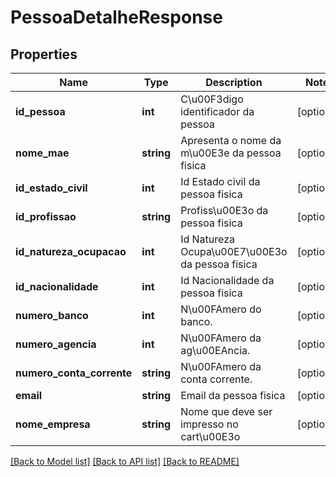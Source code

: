 # PessoaDetalheResponse

## Properties
Name | Type | Description | Notes
------------ | ------------- | ------------- | -------------
**id_pessoa** | **int** | C\u00F3digo identificador da pessoa | [optional] 
**nome_mae** | **string** | Apresenta o nome da m\u00E3e da pessoa fisica | [optional] 
**id_estado_civil** | **int** | Id Estado civil da pessoa fisica | [optional] 
**id_profissao** | **string** | Profiss\u00E3o da pessoa fisica | [optional] 
**id_natureza_ocupacao** | **int** | Id Natureza Ocupa\u00E7\u00E3o da pessoa fisica | [optional] 
**id_nacionalidade** | **int** | Id Nacionalidade da pessoa fisica | [optional] 
**numero_banco** | **int** | N\u00FAmero do banco. | [optional] 
**numero_agencia** | **int** | N\u00FAmero da ag\u00EAncia. | [optional] 
**numero_conta_corrente** | **string** | N\u00FAmero da conta corrente. | [optional] 
**email** | **string** | Email da pessoa fisica | [optional] 
**nome_empresa** | **string** | Nome que deve ser impresso no cart\u00E3o | [optional] 

[[Back to Model list]](../README.md#documentation-for-models) [[Back to API list]](../README.md#documentation-for-api-endpoints) [[Back to README]](../README.md)


